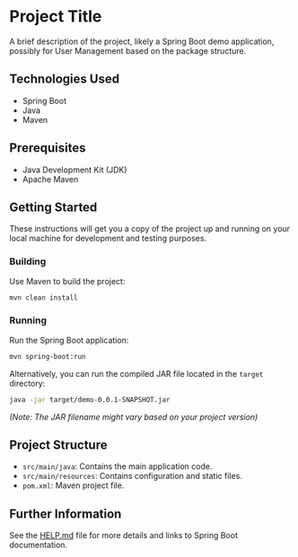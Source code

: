# Project Title

A brief description of the project, likely a Spring Boot demo application, possibly for User Management based on the package structure.

## Technologies Used

*   Spring Boot
*   Java
*   Maven

## Prerequisites

*   Java Development Kit (JDK)
*   Apache Maven

## Getting Started

These instructions will get you a copy of the project up and running on your local machine for development and testing purposes.

### Building

Use Maven to build the project:

```bash
mvn clean install
```

### Running

Run the Spring Boot application:

```bash
mvn spring-boot:run
```

Alternatively, you can run the compiled JAR file located in the `target` directory:

```bash
java -jar target/demo-0.0.1-SNAPSHOT.jar
```
*(Note: The JAR filename might vary based on your project version)*

## Project Structure

*   `src/main/java`: Contains the main application code.
*   `src/main/resources`: Contains configuration and static files.
*   `pom.xml`: Maven project file.

## Further Information

See the [HELP.md](HELP.md) file for more details and links to Spring Boot documentation. 
